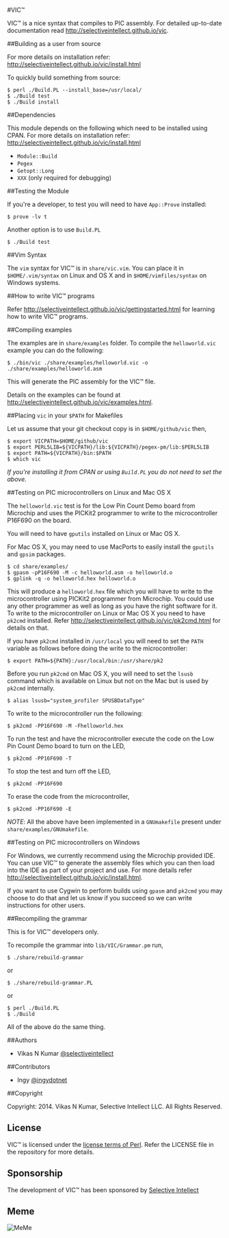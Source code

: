 #VIC&trade;

VIC&trade; is a nice syntax that compiles to PIC assembly. For detailed up-to-date documentation
read <http://selectiveintellect.github.io/vic>.

##Building as a user from source

For more details on installation refer:
<http://selectiveintellect.github.io/vic/install.html>

To quickly build something from source:

    $ perl ./Build.PL --install_base=/usr/local/
    $ ./Build test
    $ ./Build install

##Dependencies

This module depends on the following which need to be installed using CPAN.
For more details on installation refer:
<http://selectiveintellect.github.io/vic/install.html>

- `Module::Build`
- `Pegex`
- `Getopt::Long`
- `XXX` (only required for debugging)

##Testing the Module

If you're a developer, to test you will need to have `App::Prove` installed:

    $ prove -lv t

Another option is to use `Build.PL`

    $ ./Build test

##Vim Syntax

The `vim` syntax for VIC&trade; is in `share/vic.vim`. You can place it in
`$HOME/.vim/syntax` on Linux and OS X and in `$HOME/vimfiles/syntax` on Windows
systems.

##How to write VIC&trade; programs

Refer <http://selectiveintellect.github.io/vic/gettingstarted.html> for learning
how to write VIC&trade; programs.

##Compiling examples

The examples are in `share/examples` folder. To compile the `helloworld.vic`
example you can do the following:

    $ ./bin/vic ./share/examples/helloworld.vic -o ./share/examples/helloworld.asm

This will generate the PIC assembly for the VIC&trade; file.

Details on the examples can be found at
<http://selectiveintellect.github.io/vic/examples.html>.

##Placing `vic` in your `$PATH` for Makefiles

Let us assume that your git checkout copy is in `$HOME/github/vic` then,

    $ export VICPATH=$HOME/github/vic
    $ export PERL5LIB=${VICPATH}/lib:${VICPATH}/pegex-pm/lib:$PERL5LIB
    $ export PATH=${VICPATH}/bin:$PATH
    $ which vic

_If you're installing it from CPAN or using `Build.PL` you do not need to set the
above._

##Testing on PIC microcontrollers on Linux and Mac OS X

The `helloworld.vic` test is for the Low Pin Count Demo board from Microchip and
uses the PICKit2 programmer to write to the microcontroller P16F690 on the
board.

You will need to have `gputils` installed on Linux or Mac OS X.

For Mac OS X, you may need to use MacPorts to easily install the `gputils` and `gpsim` packages.

    $ cd share/examples/
    $ gpasm -pP16F690 -M -c helloworld.asm -o helloworld.o
    $ gplink -q -o helloworld.hex helloworld.o

This will produce a `helloworld.hex` file which you will have to write to the
microcontroller using PICKit2 programmer from Microchip. You could use any other
programmer as well as long as you have the right software for it. To write to
the microcontroller on Linux or Mac OS X you need to have `pk2cmd` installed.
Refer <http://selectiveintellect.github.io/vic/pk2cmd.html> for details on that.

If you have `pk2cmd` installed in `/usr/local` you will need to set the `PATH`
variable as follows before doing the write to the microcontroller:

    $ export PATH=${PATH}:/usr/local/bin:/usr/share/pk2

Before you run `pk2cmd` on Mac OS X, you will need to set the `lsusb` command
which is available on Linux but not on the Mac but is used by `pk2cmd`
internally.

    $ alias lsusb="system_profiler SPUSBDataType"

To write to the microcontroller run the following:

    $ pk2cmd -PP16F690 -M -Fhelloworld.hex

To run the test and have the microcontroller execute the code on the Low Pin
Count Demo board to turn on the LED,

    $ pk2cmd -PP16F690 -T

To stop the test and turn off the LED,

    $ pk2cmd -PP16F690

To erase the code from the microcontroller,

    $ pk2cmd -PP16F690 -E

*NOTE*: All the above have been implemented in a `GNUmakefile` present under
`share/examples/GNUmakefile`.

##Testing on PIC microcontrollers on Windows

For Windows, we currently recommend using the Microchip provided IDE. You can
use VIC&trade; to generate the assembly files which you can then load into the IDE as
part of your project and use. For more details refer
<http://selectiveintellect.github.io/vic/install.html>.

If you want to use Cygwin to perform builds using `gpasm` and `pk2cmd` you may
choose to do that and let us know if you succeed so we can write instructions for other
users.


##Recompiling the grammar

This is for VIC&trade; developers only.

To recompile the grammar into `lib/VIC/Grammar.pm` run,

    $ ./share/rebuild-grammar

or

    $ ./share/rebuild-grammar.PL

or

    $ perl ./Build.PL
    $ ./Build

All of the above do the same thing.

##Authors

- Vikas N Kumar [@selectiveintellect](https://github.com/selectiveintellect/)

##Contributors

- Ingy [@ingydotnet](https://github.com/ingydotnet/)

##Copyright

Copyright: 2014. Vikas N Kumar, Selective Intellect LLC. All Rights Reserved.

## License

VIC&trade; is licensed under the [license terms of
Perl](http://dev.perl.org/licenses/). Refer the LICENSE file in the repository
for more details.

## Sponsorship

The development of VIC&trade; has been sponsored by [Selective
Intellect](http://selectiveintellect.com)

## Meme

![MeMe](https://raw.githubusercontent.com/selectiveintellect/vic/master/doc/images/vicmeme.jpg)

